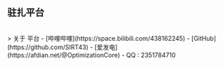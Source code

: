 ## 驻扎平台
<br />
> 关于 平台
- [哔哩哔哩](https://space.bilibili.com/438162245)
- [GitHub](https://github.com/SIRT43)
- [爱发电](https://afdian.net/@OptimizationCore)
- QQ : 2351784710